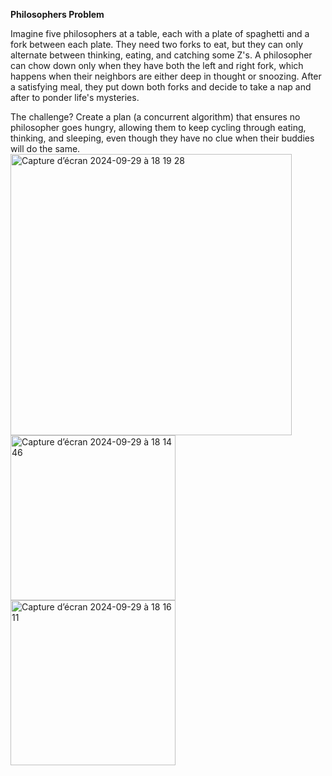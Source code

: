 **Philosophers Problem**

Imagine five philosophers at a table, each with a plate of spaghetti and a fork between each plate. They need two forks to eat, but they can only alternate between thinking, eating, and catching some Z's. A philosopher can chow down only when they have both the left and right fork, which happens when their neighbors are either deep in thought or snoozing. After a satisfying meal, they put down both forks and decide to take a nap and after to ponder life's mysteries. 

The challenge? Create a plan (a concurrent algorithm) that ensures no philosopher goes hungry, allowing them to keep cycling through eating, thinking, and sleeping, even though they have no clue when their buddies will do the same.
<img width="450" alt="Capture d’écran 2024-09-29 à 18 19 28" src="https://github.com/user-attachments/assets/83bd9fba-3703-493f-8bec-357905d902d9"> </br>
<img width="264" alt="Capture d’écran 2024-09-29 à 18 14 46" src="https://github.com/user-attachments/assets/33b6685d-69ac-4a62-99bd-447fc8ed53fb">
<img width="264" alt="Capture d’écran 2024-09-29 à 18 16 11" src="https://github.com/user-attachments/assets/46b0505e-2779-46fb-a2ef-d6295b0fd1ac">
